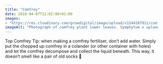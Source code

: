 ```yaml
---
title: "Comfrey"
date: 2018-04-07T12:02:06+01:00
images: 
- "https://res.cloudinary.com/growdigital/image/upload/v1544107911/comfrey-40398318455.jpg"
imageAlt: "Photograph of comfrey plant lower leaves. Symphytum x uplandicum 'Bocking 14', photo by Finchj on Wikimedia Commons"
---
```


Top Comfrey Tip: when making a comfrey fertiliser, don’t add water. Simply put the chopped up comfrey in a colander (or other container with holes) and let the comfrey decompose and collect the liquid beneath. This way, it doesn’t smell like a pair of old socks 🧦
